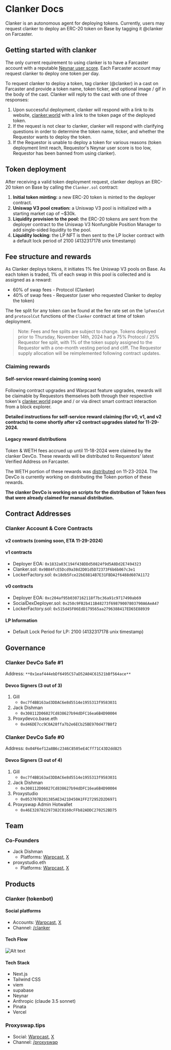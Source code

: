 # Clanker Docs
Clanker is an autonomous agent for deploying tokens. Currently, users may request clanker to deploy an ERC-20 token on Base by tagging it @clanker on Farcaster.
## Getting started with clanker
The only current requirement to using clanker is to have a Farcaster account with a reputable [Neynar user score](https://docs.neynar.com/docs/neynar-user-quality-score). Each Farcaster account may request clanker to deploy one token per day.

To request clanker to deploy a token, tag clanker (@clanker) in a cast on Farcaster and provide a token name, token ticker, and optional image / gif in the body of the cast. Clanker will reply to the cast with one of three responses:

1. Upon successful deployment, clanker will respond with a link to its website, [clanker.world](https://www.clanker.world/) with a link to the token page of the deployed token.
2. If the request is not clear to clanker, clanker will respond with clarifying questions in order to determine the token name, ticker, and whether the Requestor wants to deploy the token.
3. If the Requestor is unable to deploy a token for various reasons (token deployment limit reach, Requestor's Neynar user score is too low, Requestor has been banned from using clanker).
## Token deployment
After receiving a valid token deployment request, clanker deploys an ERC-20 token on Base by calling the ``Clanker.sol`` contract:

1. **Initial token minting:** a new ERC-20 token is minted to the deployer contract.
2. **Uniswap V3 pool creation:** a Uniswap V3 pool is initialized with a starting market cap of ~$30k.
3. **Liquidity provision to the pool:** the ERC-20 tokens are sent from the deployer contract to the Uniswap V3 Nonfungible Position Manager to add single-sided liquidity to the pool.
4. **Liquidity locking:** the LP NFT is then sent to the LP locker contract with a default lock period of 2100 (4132317178 unix timestamp)

## Fee structure and rewards
As Clanker deploys tokens, it initiates 1% fee Uniswap V3 pools on Base. As each token is traded, 1% of each swap in this pool is collected and is assigned as a reward:

  - 60% of swap fees - Protocol (Clanker)
  - 40% of swap fees - Requestor (user who requested Clanker to deploy the token)

The fee split for any token can be found at the fee rate set on the ``lpFeesCut`` and ``protocolCut`` functions of the `Clanker` contract at time of token deployment.

> Note: Fees and fee splits are subject to change. Tokens deployed prior to Thursday, November 14th, 2024 had a 75% Protocol / 25% Requestor fee split, with 1% of the token supply assigned to the Requestor with a one-month vesting period and cliff. The Requestor supply allocation will be reimplemented following contract updates.
### Claiming rewards
#### Self-service reward claiming (coming soon)
Following contract upgrades and Warpcast feature upgrades, rewards will be claimable by Requestors themselves both through their respective token's [clanker.world](https://www.clanker.world/) page and / or via direct smart contract interaction from a block explorer.

**Detailed instructions for self-service reward claiming (for v0, v1, and v2 contracts) to come shortly after v2 contract upgrades slated for 11-29-2024.**
#### Legacy reward distributions
Token & WETH fees accrued up until 11-18-2024 were claimed by the clanker DevCo. These rewards will be distributed to Requestors' latest Verified Address on Farcaster.

The WETH portion of these rewards was [distributed](https://docs.google.com/spreadsheets/d/1t784_stpEHwSRT3MsP1Lr4IDJxQ2oxJj5jWgHYza2Lo/edit?gid=1468611596#gid=1468611596) on 11-23-2024. The DevCo is currently working on distributing the Token portion of these rewards.

**The clanker DevCo is working on scripts for the distribution of Token fees that were already claimed for manual distribution.**
## Contract Addresses

### Clanker Account & Core Contracts
#### v2 contracts (coming soon, ETA 11-29-2024)
#### v1 contracts
- Deployer EOA: ``0x1832a03C194f438DDd50824f9d5A8Dd2E7494323``
- Clanker.sol: ``0x9B84fcE5Dcd9a38d2D01d5D72373F6b6b067c3e1``
- LockerFactory.sol: ``0x18db5Fce22bE8814B7E31FBDA2f6488d607A1172``
#### v0 contracts
- Deployer EOA: ``0xc204af95b0307162118f7bc36a91c9717490ab69``
- SocialDexDeployer.sol: ``0x250c9FB2b411B48273f69879007803790A6AeA47``
- LockerFactory.sol: ``0x515d45F06EdD179565aa2796388417ED65E88939``
#### LP Information
- Default Lock Period for LP: 2100 (4132317178 unix timestamp)
## Governance
### Clanker DevCo Safe #1
Address: ``**0x1eaf444ebDf6495C57aD52A04C61521bBf564ace**``
#### Devco Signers (3 out of 3)
1. Gill
   - ``0xc7f4BB163ad3DDAC6e8d5514e1955313f9583031``
2. Jack Dishman
   - ``0x308112D06027Cd838627b94dDFC16ea6B4D90004``
3. Proxydevco.base.eth
   - ``0xd46DE7cc9C0A28ffa7b2e6ECb25BE970d477B8f2``
### Clanker DevCo Safe #0
Address: ``0x04F6ef12a8B6c2346C8505eE4Cff71C43D2dd825``
#### Devco Signers (3 out of 4)
1. Gill
   - ``0xc7f4BB163ad3DDAC6e8d5514e1955313f9583031``
2. Jack Dishman
   - ``0x308112D06027Cd838627b94dDFC16ea6B4D90004``
3. Proxystudio
   - ``0x053707B201385AE3421D450A1FF272952D2D6971``
4. Proxyswap Admin Hotwallet
   - ``0x46E328782297382C0160cFFb82ADDC270252BD75``
## Team
### Co-Founders
- Jack Dishman
  - Platforms: [Warpcast](https://warpcast.com/dish), [X](https://x.com/jackdishman)
- proxystudio.eth
  - Platforms: [Warpcast](https://warpcast.com/proxystudio.eth), [X](https://x.com/_proxystudio)
## Products
### Clanker (tokenbot)
#### Social platforms
- Accounts: [Warpcast](https://warpcast.com/clanker), [X](https://x.com/clankeronbase)
- Channel: [/clanker](https://warpcast.com/~/channel/clanker)
#### Tech Flow
![Alt text](/images/tech-flow.png)
#### Tech Stack
- Next.js
- Tailwind CSS
- viem
- supabase
- Neynar
- Anthropic (claude 3.5 sonnet)
- Pinata
- Vercel
### Proxyswap.tips
- Social: [Warpcast](https://warpcast.com/proxyswap), [X](https://x.com/proxy_swap)
- Channel: [/proxyswap](https://warpcast.com/~/channel/proxyswap)
